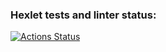 ### Hexlet tests and linter status:
[![Actions Status](https://github.com/likurg42/frontend-project-lvl2/workflows/hexlet-check/badge.svg)](https://github.com/likurg42/frontend-project-lvl2/actions)